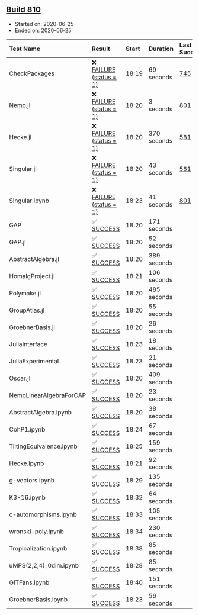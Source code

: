 ## [Build 810](https://oscarci.mathematik.uni-kl.de/job/oscar-julia-1.4/810/)

* Started on: 2020-06-25
* Ended on: 2020-06-25

| Test Name    | Result | Start | Duration | Last Success | First Failure |
|:-------------|:-------|:------|:---------|:-------------|:--------------|
| CheckPackages | ❌ [FAILURE (status = 1)](https://oscarci.mathematik.uni-kl.de/job/oscar-julia-1.4/810/artifact/logs/build-810/CheckPackages.log) | 18:19 | 69 seconds | [745](https://oscarci.mathematik.uni-kl.de/job/oscar-julia-1.4/745/) | [746](https://oscarci.mathematik.uni-kl.de/job/oscar-julia-1.4/746/) |
| Nemo.jl | ❌ [FAILURE (status = 1)](https://oscarci.mathematik.uni-kl.de/job/oscar-julia-1.4/810/artifact/logs/build-810/Nemo.jl.log) | 18:20 | 3 seconds | [801](https://oscarci.mathematik.uni-kl.de/job/oscar-julia-1.4/801/) | [802](https://oscarci.mathematik.uni-kl.de/job/oscar-julia-1.4/802/) |
| Hecke.jl | ❌ [FAILURE (status = 1)](https://oscarci.mathematik.uni-kl.de/job/oscar-julia-1.4/810/artifact/logs/build-810/Hecke.jl.log) | 18:20 | 370 seconds | [581](https://oscarci.mathematik.uni-kl.de/job/oscar-julia-1.4/581/) | [582](https://oscarci.mathematik.uni-kl.de/job/oscar-julia-1.4/582/) |
| Singular.jl | ❌ [FAILURE (status = 1)](https://oscarci.mathematik.uni-kl.de/job/oscar-julia-1.4/810/artifact/logs/build-810/Singular.jl.log) | 18:20 | 43 seconds | [581](https://oscarci.mathematik.uni-kl.de/job/oscar-julia-1.4/581/) | [582](https://oscarci.mathematik.uni-kl.de/job/oscar-julia-1.4/582/) |
| Singular.ipynb | ❌ [FAILURE (status = 1)](https://oscarci.mathematik.uni-kl.de/job/oscar-julia-1.4/810/artifact/logs/build-810/Singular.ipynb.log) | 18:23 | 41 seconds | [801](https://oscarci.mathematik.uni-kl.de/job/oscar-julia-1.4/801/) | [802](https://oscarci.mathematik.uni-kl.de/job/oscar-julia-1.4/802/) |
| GAP | ✅ [SUCCESS](https://oscarci.mathematik.uni-kl.de/job/oscar-julia-1.4/810/artifact/logs/build-810/GAP.log) | 18:20 | 171 seconds |  |  |
| GAP.jl | ✅ [SUCCESS](https://oscarci.mathematik.uni-kl.de/job/oscar-julia-1.4/810/artifact/logs/build-810/GAP.jl.log) | 18:20 | 52 seconds |  |  |
| AbstractAlgebra.jl | ✅ [SUCCESS](https://oscarci.mathematik.uni-kl.de/job/oscar-julia-1.4/810/artifact/logs/build-810/AbstractAlgebra.jl.log) | 18:20 | 389 seconds |  |  |
| HomalgProject.jl | ✅ [SUCCESS](https://oscarci.mathematik.uni-kl.de/job/oscar-julia-1.4/810/artifact/logs/build-810/HomalgProject.jl.log) | 18:21 | 106 seconds |  |  |
| Polymake.jl | ✅ [SUCCESS](https://oscarci.mathematik.uni-kl.de/job/oscar-julia-1.4/810/artifact/logs/build-810/Polymake.jl.log) | 18:20 | 485 seconds |  |  |
| GroupAtlas.jl | ✅ [SUCCESS](https://oscarci.mathematik.uni-kl.de/job/oscar-julia-1.4/810/artifact/logs/build-810/GroupAtlas.jl.log) | 18:20 | 55 seconds |  |  |
| GroebnerBasis.jl | ✅ [SUCCESS](https://oscarci.mathematik.uni-kl.de/job/oscar-julia-1.4/810/artifact/logs/build-810/GroebnerBasis.jl.log) | 18:20 | 26 seconds |  |  |
| JuliaInterface | ✅ [SUCCESS](https://oscarci.mathematik.uni-kl.de/job/oscar-julia-1.4/810/artifact/logs/build-810/JuliaInterface.log) | 18:23 | 18 seconds |  |  |
| JuliaExperimental | ✅ [SUCCESS](https://oscarci.mathematik.uni-kl.de/job/oscar-julia-1.4/810/artifact/logs/build-810/JuliaExperimental.log) | 18:23 | 21 seconds |  |  |
| Oscar.jl | ✅ [SUCCESS](https://oscarci.mathematik.uni-kl.de/job/oscar-julia-1.4/810/artifact/logs/build-810/Oscar.jl.log) | 18:20 | 409 seconds |  |  |
| NemoLinearAlgebraForCAP | ✅ [SUCCESS](https://oscarci.mathematik.uni-kl.de/job/oscar-julia-1.4/810/artifact/logs/build-810/NemoLinearAlgebraForCAP.log) | 18:20 | 23 seconds |  |  |
| AbstractAlgebra.ipynb | ✅ [SUCCESS](https://oscarci.mathematik.uni-kl.de/job/oscar-julia-1.4/810/artifact/logs/build-810/AbstractAlgebra.ipynb.log) | 18:20 | 38 seconds |  |  |
| CohP1.ipynb | ✅ [SUCCESS](https://oscarci.mathematik.uni-kl.de/job/oscar-julia-1.4/810/artifact/logs/build-810/CohP1.ipynb.log) | 18:24 | 67 seconds |  |  |
| TiltingEquivalence.ipynb | ✅ [SUCCESS](https://oscarci.mathematik.uni-kl.de/job/oscar-julia-1.4/810/artifact/logs/build-810/TiltingEquivalence.ipynb.log) | 18:25 | 159 seconds |  |  |
| Hecke.ipynb | ✅ [SUCCESS](https://oscarci.mathematik.uni-kl.de/job/oscar-julia-1.4/810/artifact/logs/build-810/Hecke.ipynb.log) | 18:21 | 92 seconds |  |  |
| g-vectors.ipynb | ✅ [SUCCESS](https://oscarci.mathematik.uni-kl.de/job/oscar-julia-1.4/810/artifact/logs/build-810/g-vectors.ipynb.log) | 18:29 | 135 seconds |  |  |
| K3-16.ipynb | ✅ [SUCCESS](https://oscarci.mathematik.uni-kl.de/job/oscar-julia-1.4/810/artifact/logs/build-810/K3-16.ipynb.log) | 18:32 | 64 seconds |  |  |
| c-automorphisms.ipynb | ✅ [SUCCESS](https://oscarci.mathematik.uni-kl.de/job/oscar-julia-1.4/810/artifact/logs/build-810/c-automorphisms.ipynb.log) | 18:33 | 105 seconds |  |  |
| wronski-poly.ipynb | ✅ [SUCCESS](https://oscarci.mathematik.uni-kl.de/job/oscar-julia-1.4/810/artifact/logs/build-810/wronski-poly.ipynb.log) | 18:34 | 230 seconds |  |  |
| Tropicalization.ipynb | ✅ [SUCCESS](https://oscarci.mathematik.uni-kl.de/job/oscar-julia-1.4/810/artifact/logs/build-810/Tropicalization.ipynb.log) | 18:38 | 85 seconds |  |  |
| uMPS(2,2,4)_0dim.ipynb | ✅ [SUCCESS](https://oscarci.mathematik.uni-kl.de/job/oscar-julia-1.4/810/artifact/logs/build-810/uMPS-2-2-4-_0dim.ipynb.log) | 18:28 | 85 seconds |  |  |
| GITFans.ipynb | ✅ [SUCCESS](https://oscarci.mathematik.uni-kl.de/job/oscar-julia-1.4/810/artifact/logs/build-810/GITFans.ipynb.log) | 18:40 | 151 seconds |  |  |
| GroebnerBasis.ipynb | ✅ [SUCCESS](https://oscarci.mathematik.uni-kl.de/job/oscar-julia-1.4/810/artifact/logs/build-810/GroebnerBasis.ipynb.log) | 18:23 | 56 seconds |  |  |
